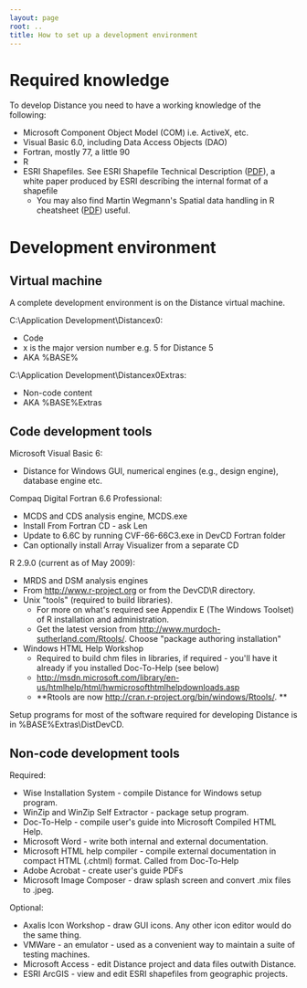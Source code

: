 ```yaml
---
layout: page
root: ..
title: How to set up a development environment
---
```


Required knowledge
==================

To develop Distance you need to have a working knowledge of the following:

* Microsoft Component Object Model (COM) i.e. ActiveX, etc.
* Visual Basic 6.0, including Data Access Objects (DAO)
* Fortran, mostly 77, a little 90
* R
* ESRI Shapefiles. See ESRI Shapefile Technical Description ([PDF](http://distancesampling.org/downloads/shapefile.pdf)), a white paper produced by ESRI describing the internal format of a shapefile
  - You may also find  Martin Wegmann's Spatial data handling in R cheatsheet ([PDF](https://github.com/wegmann/RSdocs/blob/master/Cheatsheet/AniMove_refcard.pdf?raw=true)) useful.

Development environment
=======================

Virtual machine
---------------

A complete development environment is on the Distance virtual machine.

C:\Application Development\Distancex0:

* Code
* x is the major version number e.g. 5 for Distance 5
* AKA %BASE%

C:\Application Development\Distancex0Extras:

* Non-code content
* AKA %BASE%Extras

Code development tools
----------------------

Microsoft Visual Basic 6:

* Distance for Windows GUI, numerical engines (e.g., design engine), database engine etc.

Compaq Digital Fortran 6.6 Professional:

* MCDS and CDS analysis engine, MCDS.exe
* Install From Fortran CD - ask Len
* Update to 6.6C by running CVF-66-66C3.exe in DevCD Fortran folder
* Can optionally install Array Visualizer from a separate CD

R 2.9.0 (current as of May 2009):

* MRDS and DSM analysis engines
* From http://www.r-project.org or from the DevCD\R directory.
* Unix "tools" (required to build libraries). 
  - For more on what's required see Appendix E (The Windows Toolset) of R installation and administration.
  - Get the latest version from http://www.murdoch-sutherland.com/Rtools/. Choose "package authoring installation"
* Windows HTML Help Workshop
  - Required to build chm files in libraries, if required - you'll have it already if you installed Doc-To-Help (see below)
  - http://msdn.microsoft.com/library/en-us/htmlhelp/html/hwmicrosofthtmlhelpdownloads.asp
  - **Rtools are now http://cran.r-project.org/bin/windows/Rtools/. **

Setup programs for most of the software required for developing Distance is in %BASE%Extras\DistDevCD.

Non-code development tools
--------------------------

Required:

* Wise Installation System - compile Distance for Windows setup program.
* WinZip and WinZip Self Extractor - package setup program.
* Doc-To-Help - compile user's guide into Microsoft Compiled HTML Help.
* Microsoft Word - write both internal and external documentation.
* Microsoft HTML help compiler - compile external documentation in compact HTML (.chtml) format. Called from Doc-To-Help
* Adobe Acrobat - create user's guide PDFs
* Microsoft Image Composer - draw splash screen and convert .mix files to .jpeg.

Optional:

* Axalis Icon Workshop - draw  GUI icons. Any other icon editor would do the same thing.
* VMWare - an emulator - used as a convenient way to maintain a suite of testing machines.
* Microsoft Access - edit Distance project and data files outwith Distance.
* ESRI ArcGIS - view and edit ESRI shapefiles from geographic projects.
